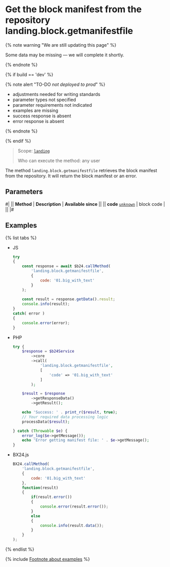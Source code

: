 # Get the block manifest from the repository landing.block.getmanifestfile

{% note warning "We are still updating this page" %}

Some data may be missing — we will complete it shortly.

{% endnote %}

{% if build == 'dev' %}

{% note alert "TO-DO _not deployed to prod_" %}

- adjustments needed for writing standards
- parameter types not specified
- parameter requirements not indicated
- examples are missing
- success response is absent
- error response is absent

{% endnote %}

{% endif %}

> Scope: [`landing`](../../../scopes/permissions.md)
>
> Who can execute the method: any user

The method `landing.block.getmanifestfile` retrieves the block manifest from the repository. It will return the block manifest or an error.

## Parameters

#|
|| **Method** | **Description** | **Available since** ||
|| **code**
[`unknown`](../../../data-types.md) | block code | ||
|#

## Examples

{% list tabs %}

- JS

    ```js
    try
    {
    	const response = await $b24.callMethod(
    		'landing.block.getmanifestfile',
    		{
    			code: '01.big_with_text'
    		}
    	);
    	
    	const result = response.getData().result;
    	console.info(result);
    }
    catch( error )
    {
    	console.error(error);
    }
    ```

- PHP

    ```php
    try {
        $response = $b24Service
            ->core
            ->call(
                'landing.block.getmanifestfile',
                [
                    'code' => '01.big_with_text'
                ]
            );
    
        $result = $response
            ->getResponseData()
            ->getResult();
    
        echo 'Success: ' . print_r($result, true);
        // Your required data processing logic
        processData($result);
    
    } catch (Throwable $e) {
        error_log($e->getMessage());
        echo 'Error getting manifest file: ' . $e->getMessage();
    }
    ```

- BX24.js

    ```js
    BX24.callMethod(
        'landing.block.getmanifestfile',
        {
            code: '01.big_with_text'
        },
        function(result)
        {
            if(result.error())
            {
                console.error(result.error());
            }
            else
            {
                console.info(result.data());
            }
        }
    );
    ```

{% endlist %}

{% include [Footnote about examples](../../../../_includes/examples.md) %}